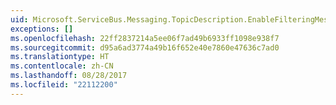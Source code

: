 ```yaml
---
uid: Microsoft.ServiceBus.Messaging.TopicDescription.EnableFilteringMessagesBeforePublishing
exceptions: []
ms.openlocfilehash: 22ff2837214a5ee06f7ad49b6933ff1098e938f7
ms.sourcegitcommit: d95a6ad3774a49b16f652e40e7860e47636c7ad0
ms.translationtype: HT
ms.contentlocale: zh-CN
ms.lasthandoff: 08/28/2017
ms.locfileid: "22112200"
---
```

